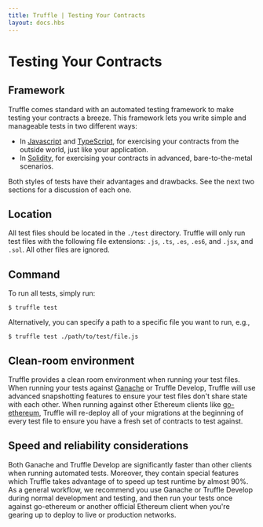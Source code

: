 ```yaml
---
title: Truffle | Testing Your Contracts
layout: docs.hbs
---
```

# Testing Your Contracts

## Framework

Truffle comes standard with an automated testing framework to make testing your contracts a breeze. This framework lets you write simple and manageable tests in two different ways:

* In [Javascript](/docs/getting_started/javascript-tests) and [TypeScript](/docs/getting_started/javascript-tests#typescript-file-support), for exercising your contracts from the outside world, just like your application.
* In [Solidity](/docs/getting_started/solidity-tests), for exercising your contracts in advanced, bare-to-the-metal scenarios.

Both styles of tests have their advantages and drawbacks. See the next two sections for a discussion of each one.

## Location

All test files should be located in the `./test` directory. Truffle will only run test files with the following file extensions: `.js`, `.ts`, `.es`, `.es6`, and `.jsx`, and `.sol`. All other files are ignored.

## Command

To run all tests, simply run:

```shell
$ truffle test
```

Alternatively, you can specify a path to a specific file you want to run, e.g.,

```shell
$ truffle test ./path/to/test/file.js
```

## Clean-room environment

Truffle provides a clean room environment when running your test files. When running your tests against [Ganache](/ganache) or Truffle Develop, Truffle will use advanced snapshotting features to ensure your test files don't share state with each other. When running against other Ethereum clients like [go-ethereum](https://github.com/ethereum/go-ethereum), Truffle will re-deploy all of your migrations at the beginning of every test file to ensure you have a fresh set of contracts to test against.

## Speed and reliability considerations

Both Ganache and Truffle Develop are significantly faster than other clients when running automated tests. Moreover, they contain special features which Truffle takes advantage of to speed up test runtime by almost 90%. As a general workflow, we recommend you use Ganache or Truffle Develop during normal development and testing, and then run your tests once against go-ethereum or another official Ethereum client when you're gearing up to deploy to live or production networks.
